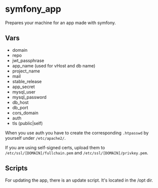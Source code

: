 # symfony_app

Prepares your machine for an app made with symfony.

## Vars

- domain
- repo
- jwt_passphrase
- app_name (used for vHost and db name)
- project_name
- mail
- stable_release
- app_secret
- mysql_user
- mysql_password
- db_host
- db_port
- cors_domain
- auth
- tls (public|self)

When you use auth you have to create the corresponding `.htpasswd` by yourself under `/etc/apache2/`.

If you are using self-signed certs, upload them to `/etc/ssl/[DOMAIN]/fullchain.pem` and  `/etc/ssl/[DOMAIN]/privkey.pem`.

## Scripts

For updating the app, there is an update script. It's located in the /opt dir.
